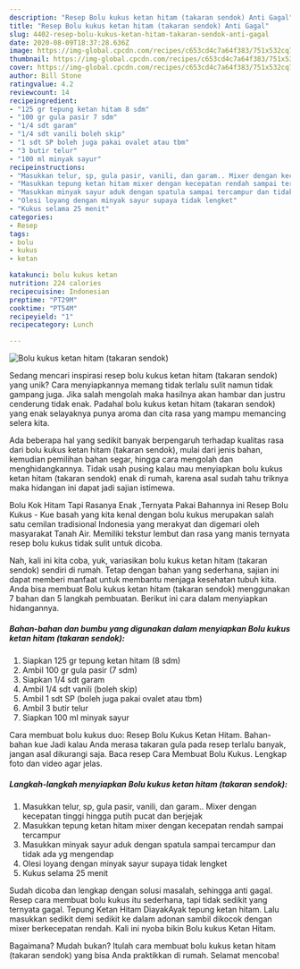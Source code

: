 ```yaml
---
description: "Resep Bolu kukus ketan hitam (takaran sendok) Anti Gagal"
title: "Resep Bolu kukus ketan hitam (takaran sendok) Anti Gagal"
slug: 4402-resep-bolu-kukus-ketan-hitam-takaran-sendok-anti-gagal
date: 2020-08-09T18:37:28.636Z
image: https://img-global.cpcdn.com/recipes/c653cd4c7a64f383/751x532cq70/bolu-kukus-ketan-hitam-takaran-sendok-foto-resep-utama.jpg
thumbnail: https://img-global.cpcdn.com/recipes/c653cd4c7a64f383/751x532cq70/bolu-kukus-ketan-hitam-takaran-sendok-foto-resep-utama.jpg
cover: https://img-global.cpcdn.com/recipes/c653cd4c7a64f383/751x532cq70/bolu-kukus-ketan-hitam-takaran-sendok-foto-resep-utama.jpg
author: Bill Stone
ratingvalue: 4.2
reviewcount: 14
recipeingredient:
- "125 gr tepung ketan hitam 8 sdm"
- "100 gr gula pasir 7 sdm"
- "1/4 sdt garam"
- "1/4 sdt vanili boleh skip"
- "1 sdt SP boleh juga pakai ovalet atau tbm"
- "3 butir telur"
- "100 ml minyak sayur"
recipeinstructions:
- "Masukkan telur, sp, gula pasir, vanili, dan garam.. Mixer dengan kecepatan tinggi hingga putih pucat dan berjejak"
- "Masukkan tepung ketan hitam mixer dengan kecepatan rendah sampai tercampur"
- "Masukkan minyak sayur aduk dengan spatula sampai tercampur dan tidak ada yg mengendap"
- "Olesi loyang dengan minyak sayur supaya tidak lengket"
- "Kukus selama 25 menit"
categories:
- Resep
tags:
- bolu
- kukus
- ketan

katakunci: bolu kukus ketan 
nutrition: 224 calories
recipecuisine: Indonesian
preptime: "PT29M"
cooktime: "PT54M"
recipeyield: "1"
recipecategory: Lunch

---
```



![Bolu kukus ketan hitam (takaran sendok)](https://img-global.cpcdn.com/recipes/c653cd4c7a64f383/751x532cq70/bolu-kukus-ketan-hitam-takaran-sendok-foto-resep-utama.jpg)

Sedang mencari inspirasi resep bolu kukus ketan hitam (takaran sendok) yang unik? Cara menyiapkannya memang tidak terlalu sulit namun tidak gampang juga. Jika salah mengolah maka hasilnya akan hambar dan justru cenderung tidak enak. Padahal bolu kukus ketan hitam (takaran sendok) yang enak selayaknya punya aroma dan cita rasa yang mampu memancing selera kita.

Ada beberapa hal yang sedikit banyak berpengaruh terhadap kualitas rasa dari bolu kukus ketan hitam (takaran sendok), mulai dari jenis bahan, kemudian pemilihan bahan segar, hingga cara mengolah dan menghidangkannya. Tidak usah pusing kalau mau menyiapkan bolu kukus ketan hitam (takaran sendok) enak di rumah, karena asal sudah tahu triknya maka hidangan ini dapat jadi sajian istimewa.

Bolu Kok Hitam Tapi Rasanya Enak ,Ternyata Pakai Bahannya ini Resep Bolu Kukus - Kue basah yang kita kenal dengan bolu kukus merupakan salah satu cemilan tradisional Indonesia yang merakyat dan digemari oleh masyarakat Tanah Air. Memiliki tekstur lembut dan rasa yang manis ternyata resep bolu kukus tidak sulit untuk dicoba.


Nah, kali ini kita coba, yuk, variasikan bolu kukus ketan hitam (takaran sendok) sendiri di rumah. Tetap dengan bahan yang sederhana, sajian ini dapat memberi manfaat untuk membantu menjaga kesehatan tubuh kita. Anda bisa membuat Bolu kukus ketan hitam (takaran sendok) menggunakan 7 bahan dan 5 langkah pembuatan. Berikut ini cara dalam menyiapkan hidangannya.

<!--inarticleads1-->

##### Bahan-bahan dan bumbu yang digunakan dalam menyiapkan Bolu kukus ketan hitam (takaran sendok):

1. Siapkan 125 gr tepung ketan hitam (8 sdm)
1. Ambil 100 gr gula pasir (7 sdm)
1. Siapkan 1/4 sdt garam
1. Ambil 1/4 sdt vanili (boleh skip)
1. Ambil 1 sdt SP (boleh juga pakai ovalet atau tbm)
1. Ambil 3 butir telur
1. Siapkan 100 ml minyak sayur


Cara membuat bolu kukus duo: Resep Bolu Kukus Ketan Hitam. Bahan-bahan kue Jadi kalau Anda merasa takaran gula pada resep terlalu banyak, jangan asal dikurangi saja. Baca resep Cara Membuat Bolu Kukus. Lengkap foto dan video agar jelas. 

<!--inarticleads2-->

##### Langkah-langkah menyiapkan Bolu kukus ketan hitam (takaran sendok):

1. Masukkan telur, sp, gula pasir, vanili, dan garam.. Mixer dengan kecepatan tinggi hingga putih pucat dan berjejak
1. Masukkan tepung ketan hitam mixer dengan kecepatan rendah sampai tercampur
1. Masukkan minyak sayur aduk dengan spatula sampai tercampur dan tidak ada yg mengendap
1. Olesi loyang dengan minyak sayur supaya tidak lengket
1. Kukus selama 25 menit


Sudah dicoba dan lengkap dengan solusi masalah, sehingga anti gagal. Resep cara membuat bolu kukus itu sederhana, tapi tidak sedikit yang ternyata gagal. Tepung Ketan Hitam DiayakAyak tepung ketan hitam. Lalu masukkan sedikit demi sedikit ke dalam adonan sambil dikocok dengan mixer berkecepatan rendah. Kali ini nyoba bikin Bolu kukus Ketan Hitam. 

Bagaimana? Mudah bukan? Itulah cara membuat bolu kukus ketan hitam (takaran sendok) yang bisa Anda praktikkan di rumah. Selamat mencoba!
